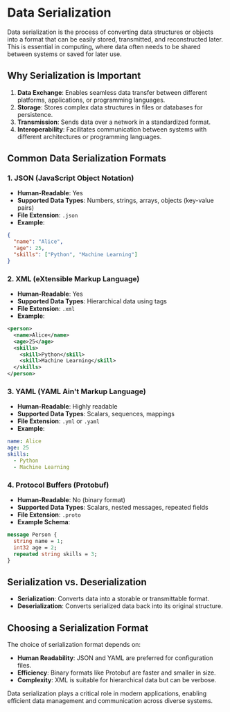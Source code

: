# Data Serialization

Data serialization is the process of converting data structures or objects into a format that can be easily stored, transmitted, and reconstructed later. This is essential in computing, where data often needs to be shared between systems or saved for later use.

## Why Serialization is Important

1. **Data Exchange**: Enables seamless data transfer between different platforms, applications, or programming languages.
2. **Storage**: Stores complex data structures in files or databases for persistence.
3. **Transmission**: Sends data over a network in a standardized format.
4. **Interoperability**: Facilitates communication between systems with different architectures or programming languages.

## Common Data Serialization Formats

### 1. JSON (JavaScript Object Notation)
- **Human-Readable**: Yes
- **Supported Data Types**: Numbers, strings, arrays, objects (key-value pairs)
- **File Extension**: `.json`
- **Example**:

```json
{
  "name": "Alice",
  "age": 25,
  "skills": ["Python", "Machine Learning"]
}
```

### 2. XML (eXtensible Markup Language)
- **Human-Readable**: Yes
- **Supported Data Types**: Hierarchical data using tags
- **File Extension**: `.xml`
- **Example**:

```xml
<person>
  <name>Alice</name>
  <age>25</age>
  <skills>
    <skill>Python</skill>
    <skill>Machine Learning</skill>
  </skills>
</person>
```

### 3. YAML (YAML Ain't Markup Language)
- **Human-Readable**: Highly readable
- **Supported Data Types**: Scalars, sequences, mappings
- **File Extension**: `.yml` or `.yaml`
- **Example**:

```yaml
name: Alice
age: 25
skills:
  - Python
  - Machine Learning
```

### 4. Protocol Buffers (Protobuf)
- **Human-Readable**: No (binary format)
- **Supported Data Types**: Scalars, nested messages, repeated fields
- **File Extension**: `.proto`
- **Example Schema**:

```proto
message Person {
  string name = 1;
  int32 age = 2;
  repeated string skills = 3;
}
```

## Serialization vs. Deserialization
- **Serialization**: Converts data into a storable or transmittable format.
- **Deserialization**: Converts serialized data back into its original structure.

## Choosing a Serialization Format
The choice of serialization format depends on:
- **Human Readability**: JSON and YAML are preferred for configuration files.
- **Efficiency**: Binary formats like Protobuf are faster and smaller in size.
- **Complexity**: XML is suitable for hierarchical data but can be verbose.

Data serialization plays a critical role in modern applications, enabling efficient data management and communication across diverse systems.
